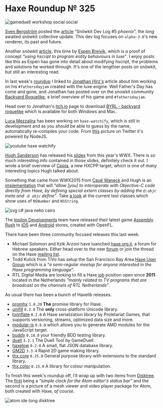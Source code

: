 [_template]: ../templates/roundup.html
[date]: / "2015-06-23 09:58:00"
[modified]: / "2015-06-24 13:50:00"
[published]: / "2015-06-24 14:00:00"
[“”]: a ""
# Haxe Roundup № 325

![gameduell workshop social social](/img/325/gameduell.jpg "@GameDuell running a Haxe workshop for new team members")

[Sven Bergström][tw1] posted the [article][l1] “Snõwkit Dev Log #5 _phoenix_”, the
_long_ awaited snõwkit collective update. This dev log focuses on `alpha-3.0`'s new
renderer, its past and future.

Another snõwkit [article][l2], this time by [Espen Breivik][tw2], which is a
proof of concept _“using hscript to program entity behaviours in luxe”_. I enjoy
posts like this as Espen has gone into detail about modifying hscript, the problems
and solutions he worked through. It's one of the lengthier posts on snõwkit, 
but still an interesting read.

In last week's [roundup][l3] I linked to [Jonathan Hirz's][tw3] article about him
working on his `#fathersdayjam` created with the luxe engine. Well Father's Day has
come and gone, and Jonathan has posted over on the snowkit community [Backyard
Roguelike][l4], a brief overview of his game and `#fathersdayjam`.

Head over to Jonathan's [itch.io][l5] page to download [BYRL - backyard roguelike][l5]
which is available for both Windows and Mac.

[Luca Mezzalira][tw4] has been working on `haxe-watchify`, which is still in
development and as you _should_ be able to guess by the name, automatically
re-compiles your code. From [this][l6] picture on Twitter it's powered by
NodeJS.

![youtube haxe watchify](thGHAGdKhj4)

[Hugh Sanderson][tw5] has released his [slides][l7] from this year's WWX.
There is _so_ much interesting info contained in those slides, definitely
check it out. I wrote a brief overview of [Cppia][l8], a new HXCPP target, which
is one of _many_ interesting topics Hugh talked about.

Something that came from WWX2015 from [Cauê Waneck][tw6] and Hugh
is an [implementation][l9] that will _“allow [you] to interoperate with 
Objective-C code directly from Haxe, by defining special extern classes by
adding the `@:objc` meta and `-D objc` define”_. Take [a look][l10] at the current
test classes which show uses of `NSNumber` and `NSString`.

![svg c# java neko cairo](/img/325/svg.png "Experimental Haxe SVG lib - works on C#, Java, Neko/Cairo. By @cambiatajonas.")

The [Ipsilon Developments][tw7] team have released their latest game [Assembly Rush][l13]
to [iOS][l11] and [Android][l12] stores, created with OpenFL.

There have been three community focused releases this last week.

- Michael Solomon and Itzik Arzoni have luanched [haxe.org.il][l14], a forum for
Hebrew speakers. Either head over to the new [forum][l14] or join the thread on
the Haxe [mailing list][l15]. 
- Todd Kulick from TiVo has setup the San Francisco Bay Area [Haxe User Group][l16]
which is a _“a semi-regular meetup for anyone interested in the Haxe programming 
language”_.
- RTL Digital Media are looking to fill a Haxe [job][l17] position open since **2011**
located in the Netherlands _“mainly related to TV programs that are broadcast on 
the channels of RTL Netherlands”_.

As usual there has been a bunch of Haxelib releases.

- [promhx][l18] `1.0.20` **The** promise library for Haxe.
- [unifill][l19] `0.3.0` The **only** cross-platform Unicode library.
- [hxInflate][l20] `0.2.0` A Haxe serialization library by Proletariat Games, that
supports versioning, streams, optimized data size and more.
- [modular-js][l21] `0.8.0` which allows you to generate AMD modules for the JavaScript
target.
- [buddy][l22] `0.18.0` your friendly BDD testing library.
- [duell][l23] `3.2.1` The Duell Tool by GameDuell.
- [haxelow][l24] `0.2.0` A small, flat JSON database library.
- [GM2D][l25] `3.3.4` Rapid 2D game making library.
- [thx.core][l26] `0.25.0` General purpose library with extensions to the standard
library.
- [thx.color][l27] `0.15.0` A library for colour manipulation.

To finish this week's roundup off, I'll wrap up with two items from [Disktree][tw8]. The
[first][l28] being a _“simple clock for the Atom editor's status bar”_ and the
second is a picture of a mesh viewer and video player package for Atom, both created
with Haxe, _of course_.

![atom ide tong disktree](/img/325/atom.png "Preview of mesh viewer and video player packages by @disktree")

[tw8]: https://twitter.com/disktree "@disktree"
[tw7]: https://twitter.com/ipsilondev "@ipsilondev"
[tw6]: https://twitter.com/cwaneck "@cwaneck"
[tw5]: https://twitter.com/GameHaxe "@GameHaxe"
[tw4]: https://twitter.com/lucamezzalira "@lucamezzalira"
[tw3]: https://twitter.com/jonathanhirz "@jonathanhirz"
[tw2]: https://twitter.com/espenb "@espenb"
[tw1]: https://twitter.com/___discovery "@___discovery"

[l28]: https://github.com/tong/atom-clock "Atom IDE Clock"
[l27]: http://lib.haxe.org/p/thx.color "thx.color on Haxelib"
[l26]: http://lib.haxe.org/p/thx.core "thx.core on Haxelib"
[l25]: http://lib.haxe.org/p/gm2d "GM2D on Haxelib"
[l24]: http://lib.haxe.org/p/haxelow "Haxelow on Haxelib"
[l23]: http://lib.haxe.org/p/duell "Duell on Haxelib"
[l22]: http://lib.haxe.org/p/buddy "Buddy on Haxelib"
[l21]: http://lib.haxe.org/p/modular-js "modular-js on Haxelib"
[l20]: http://lib.haxe.org/p/hxInflate "hxInflate on Haxelib"
[l19]: http://lib.haxe.org/p/unifill "Unifill on Haxelib"
[l18]: http://lib.haxe.org/p/promhx "PromHX on Haxelib"
[l17]: https://fronteers.nl/vacaturebank/2011/07/applicatieontwikkelaar-rtl-nederland "RTL Haxe Job"
[l16]: http://www.meetup.com/Bay-Area-Haxe-User-Group/ "Bay Area Haxe User Group"
[l15]: https://groups.google.com/d/msg/haxelang/M7krmtDLArk/geABVKVqNWsJ "Introducing the Haxe Israel Community forum"
[l14]: http://haxe.org.il/ "The Haxe Israel Community"
[l13]: http://www.assemblyrush.com/ "Assembly Rush"
[l12]: https://play.google.com/store/apps/details?id=com.ipsilondev.assemblyrush "Assembly Rush on the Play Store"
[l11]: https://itunes.apple.com/us/app/assembly-rush/id1003755059?ls=1&mt=8 "Assembly Rush on the App Store"
[l10]: https://github.com/waneck/haxe/blob/objc/tests/misc/cppObjc/TestObjc.hx "Objective-C Test Classes"
[l9]: https://github.com/HaxeFoundation/haxe/pull/4350 "Objective-C extern implementation"
[l8]: http://haxe.io/roundups/wwx/2015/#cppia "Haxe WWX2015 Highlights - Cppia"
[l7]: http://gamehaxe.com/2015/06/17/wwx2015/ "Hxcpp - state of the union enum"
[l6]: https://twitter.com/lucamezzalira/status/612062633051725824 "haxe-watchify picture on Twitter"
[l5]: http://jonathanhirz.itch.io/byrl "BYRL - backyard roguelike on itch.io"
[l4]: http://snowkit.org/2015/06/21/backyard-roguelike/ "Backyard Roguelike"
[l3]: http://haxe.io/roundups/324/ "Haxe Roundup № 324"
[l2]: http://snowkit.org/2015/06/20/using-hscript-to-program-entity-behaviors-in-luxe-with-auto-reload/ "Using hscript to program entity behaviours in luxe"
[l1]: http://snowkit.org/2015/06/14/snowkit-dev-log-5/ "Snõwkit dev log #5 (phoenix)"
